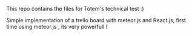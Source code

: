 This repo contains the files for Totem's technical test :) 

Simple implementation of a trello board with meteor.js and React.js, first time using meteor.js , its very powerfull ! 
